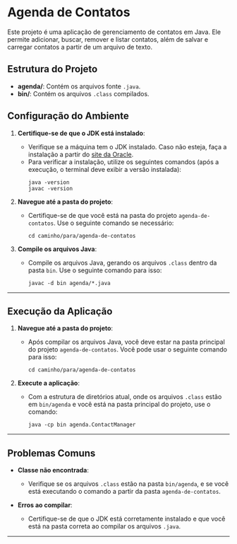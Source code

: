 # Agenda de Contatos

Este projeto é uma aplicação de gerenciamento de contatos em Java. Ele permite adicionar, buscar, remover e listar contatos, além de salvar e carregar contatos a partir de um arquivo de texto.

## Estrutura do Projeto

- **agenda/**: Contém os arquivos fonte `.java`.
- **bin/**: Contém os arquivos `.class` compilados.

## Configuração do Ambiente

1. **Certifique-se de que o JDK está instalado**:
   - Verifique se a máquina tem o JDK instalado. Caso não esteja, faça a instalação a partir do [site da Oracle](https://www.oracle.com/java/technologies/javase-downloads.html).
   - Para verificar a instalação, utilize os seguintes comandos (após a execução, o terminal deve exibir a versão instalada):
     ```
     java -version
     javac -version
     ```

2. **Navegue até a pasta do projeto**:
   - Certifique-se de que você está na pasta do projeto `agenda-de-contatos`. Use o seguinte comando se necessário:
     ```
     cd caminho/para/agenda-de-contatos
     ```

3. **Compile os arquivos Java**:
   - Compile os arquivos Java, gerando os arquivos `.class` dentro da pasta `bin`. Use o seguinte comando para isso:
     ```
     javac -d bin agenda/*.java
     ```

---

## Execução da Aplicação

1. **Navegue até a pasta do projeto**:
   - Após compilar os arquivos Java, você deve estar na pasta principal do projeto `agenda-de-contatos`. Você pode usar o seguinte comando para isso:
     ```
     cd caminho/para/agenda-de-contatos
     ```

2. **Execute a aplicação**:
   - Com a estrutura de diretórios atual, onde os arquivos `.class` estão em `bin/agenda` e você está na pasta principal do projeto, use o comando:
     ```
     java -cp bin agenda.ContactManager
     ```

---

## Problemas Comuns

- **Classe não encontrada**:
  - Verifique se os arquivos `.class` estão na pasta `bin/agenda`, e se você está executando o comando a partir da pasta `agenda-de-contatos`.

- **Erros ao compilar**:
  - Certifique-se de que o JDK está corretamente instalado e que você está na pasta correta ao compilar os arquivos `.java`.

---